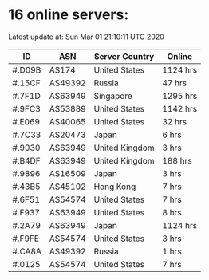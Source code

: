 # 16 online servers:

Latest update at: Sun Mar 01 21:10:11 UTC 2020

| ID | ASN | Server Country | Online |
| -- | --- | -------------- | ------ |
| #.D09B | AS174 | United States | 1124 hrs |
| #.15CF | AS49392 | Russia | 47 hrs |
| #.7F1D | AS63949 | Singapore | 1295 hrs |
| #.9FC3 | AS53889 | United States | 1142 hrs |
| #.E069 | AS40065 | United States | 32 hrs |
| #.7C33 | AS20473 | Japan | 6 hrs |
| #.9030 | AS63949 | United Kingdom | 3 hrs |
| #.B4DF | AS63949 | United Kingdom | 188 hrs |
| #.9896 | AS16509 | Japan | 3 hrs |
| #.43B5 | AS45102 | Hong Kong | 7 hrs |
| #.6F51 | AS54574 | United States | 7 hrs |
| #.F937 | AS63949 | United States | 8 hrs |
| #.2A79 | AS63949 | Japan | 1124 hrs |
| #.F9FE | AS54574 | United States | 3 hrs |
| #.CA8A | AS49392 | Russia | 1 hrs |
| #.0125 | AS54574 | United States | 7 hrs |

